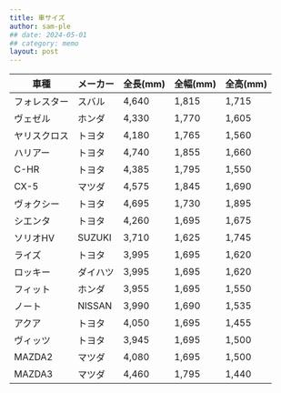 ```yaml
---
title: 車サイズ
author: sam-ple
## date: 2024-05-01
## category: memo
layout: post
---
```


|車種|メーカー|全長(mm)|全幅(mm)|全高(mm)|
|--|--|--|--|--|
|フォレスター|スバル|4,640|1,815|1,715|
|ヴェゼル|ホンダ|4,330|1,770|1,605|
|ヤリスクロス|トヨタ|4,180|1,765|1,560|
|ハリアー|トヨタ|4,740|1,855|1,660|
|C-HR|トヨタ|4,385|1,795|1,550|
|CX-5|マツダ|4,575|1,845|1,690|
|ヴォクシー|トヨタ|4,695|1,730|1,895|
|シエンタ|トヨタ|4,260|1,695|1,675|
|ソリオHV|SUZUKI|3,710|1,625|1,745|
|ライズ|トヨタ|3,995|1,695|1,620|
|ロッキー|ダイハツ|3,995|1,695|1,620|
|フィット|ホンダ|3,955|1,695|1,550|
|ノート|NISSAN|3,990|1,690|1,535|
|アクア|トヨタ|4,050|1,695|1,455|
|ヴィッツ|トヨタ|3,945|1,695|1,500|
|MAZDA2|マツダ|4,080|1,695|1,500|
|MAZDA3|マツダ|4,460|1,795|1,440|